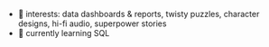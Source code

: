 - 👀 interests: data dashboards & reports, twisty puzzles, character designs, hi-fi audio, superpower stories
- 🌱 currently learning SQL 

<!---
ky-ty/ky-ty is a ✨ special ✨ repository because its `README.md` (this file) appears on your GitHub profile.
You can click the Preview link to take a look at your changes.
--->
